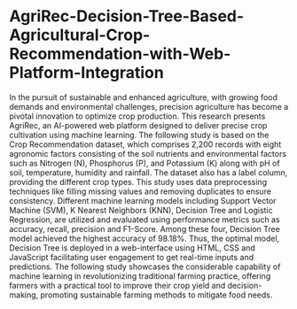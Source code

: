 # AgriRec-Decision-Tree-Based-Agricultural-Crop-Recommendation-with-Web-Platform-Integration

In the pursuit of sustainable and enhanced agriculture, with growing food demands and environmental challenges, precision agriculture has become a pivotal innovation to optimize crop production. This research presents AgriRec, an AI-powered web platform designed to deliver precise crop cultivation using machine learning. The following study is based on the Crop Recommendation dataset, which comprises 2,200 records with eight agronomic factors consisting of the soil nutrients and environmental factors such as Nitrogen (N), Phosphorus (P), and Potassium (K) along with pH of soil, temperature, humidity and rainfall. The dataset also has a label column, providing the different crop types. This study uses data preprocessing techniques like filling missing values and removing duplicates to ensure consistency. Different machine learning models including Support Vector Machine (SVM), K Nearest Neighbors (KNN), Decision Tree and Logistic Regression, are utilized and evaluated using performance metrics such as accuracy, recall, precision and F1-Score. Among these four, Decision Tree model achieved the highest accuracy of 98.18%. Thus, the optimal model, Decision Tree is deployed in a web-interface using HTML, CSS and JavaScript facilitating user engagement to get real-time inputs and predictions. The following study showcases the considerable capability of machine learning in revolutionizing traditional farming practice, offering farmers with a practical tool to improve their crop yield and decision-making, promoting sustainable farming methods to mitigate food needs.
